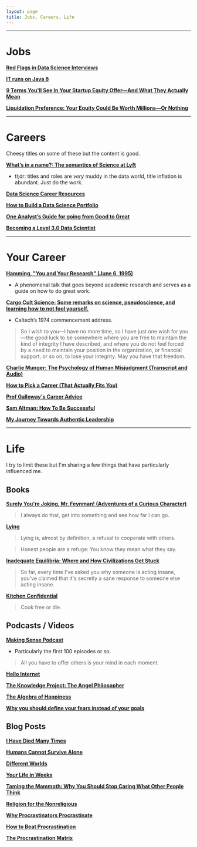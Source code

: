 ```yaml
---
layout: page
title: Jobs, Careers, Life
---
```


---

# Jobs

[**Red Flags in Data Science Interviews**](https://hookedondata.org/red-flags-in-data-science-interviews/)

[**IT runs on Java 8**](https://veekaybee.github.io/2019/05/10/java8/)

[**9 Terms You'll See In Your Startup Equity Offer—And What They Actually Mean**](https://angel.co/blog/9-terms-youll-see-in-your-equity-offer-and-what-they-actually-mean)

[**Liquidation Preference: Your Equity Could Be Worth Millions—Or Nothing**](https://angel.co/blog/liquidation-preference-your-equity-could-be-worth-millions-or-nothing)

---

# Careers
Cheesy titles on some of these but the content is good.

[**What’s in a name?: The semantics of Science at Lyft**](https://eng.lyft.com/whats-in-a-name-ce42f419d16c)

-  tl;dr: titles and roles are *very* muddy in the data world, title inflation is abundant. Just do the work.

[**Data Science Career Resources**](https://github.com/conordewey3/DS-Career-Resources)

[**How to Build a Data Science Portfolio**](https://towardsdatascience.com/how-to-build-a-data-science-portfolio-5f566517c79c)

[**One Analyst’s Guide for going from Good to Great**](https://blog.fishtownanalytics.com/one-analysts-guide-for-going-from-good-to-great-6697e67e37d9)

[**Becoming a Level 3.0 Data Scientist**](https://towardsdatascience.com/becoming-a-level-3-0-data-scientist-52641ff73cb3)

---

# Your Career

[**Hamming, "You and Your Research" (June 6, 1995)**](https://www.youtube.com/watch?v=a1zDuOPkMSw)

- A phenomenal talk that goes beyond academic research and serves as a guide on how to do great work.

[**Cargo Cult Science: Some remarks on science, pseudoscience, and learning how to not fool yourself.**](http://calteches.library.caltech.edu/51/2/CargoCult.htm)

- Caltech’s 1974 commencement address.

> So I wish to you—I have no more time, so I have just one wish for you—the good luck to be somewhere where you are free to maintain the kind of integrity I have described, and where you do not feel forced by a need to maintain your position in the organization, or financial support, or so on, to lose your integrity.  May you have that freedom.

[**Charlie Munger: The Psychology of Human Misjudgment (Transcript and Audio)**](https://fs.blog/2013/02/the-psychology-of-human-misjudgement/)

[**How to Pick a Career (That Actually Fits You)**](https://waitbutwhy.com/2018/04/picking-career.html)

[**Prof Galloway's Career Advice**](https://www.youtube.com/watch?v=1T22QxTkPoM)

[**Sam Altman: How To Be Successful**](http://blog.samaltman.com/how-to-be-successful)

[**My Journey Towards Authentic Leadership**](https://thandy.org/my-journey-towards-authentic-leadership-40b8c54ee8f4)

---

# Life
I try to limit these but I'm sharing a few things that have particularly influenced me.

## Books

[**Surely You're Joking, Mr. Feynman! (Adventures of a Curious Character)**](https://www.amazon.com/Surely-Feynman-Adventures-Curious-Character/dp/0393316041)

> I always do that, get into something and see how far I can go.

[**Lying**](https://www.amazon.com/Lying-Sam-Harris/dp/1940051002)

> Lying is, almost by definition, a refusal to cooperate with others.

> Honest people are a refuge: You know they mean what they say.

[**Inadequate Equilibria: Where and How Civilizations Get Stuck**](https://www.amazon.com/Inadequate-Equilibria-Where-Civilizations-Stuck-ebook/dp/B076Z64CPG)

> So far, every time I've asked you why someone is acting insane, you've claimed that it's secretly a sane response to someone else acting insane.

[**Kitchen Confidential**](https://www.amazon.com/Kitchen-Confidential-Updated-Adventures-Underbelly/dp/0060899220)

> Cook free or die.

## Podcasts / Videos

[**Making Sense Podcast**](https://samharris.org/podcast/)

- Particularly the first 100 episodes or so.
> All you have to offer others is your mind in each moment.

[**Hello Internet**](http://www.hellointernet.fm/)

[**The Knowledge Project: The Angel Philosopher**](https://fs.blog/naval-ravikant/)

[**The Algebra of Happiness**](https://www.youtube.com/watch?v=qMW6xgPgY4s)

[**Why you should define your fears instead of your goals**](https://www.ted.com/talks/tim_ferriss_why_you_should_define_your_fears_instead_of_your_goals?language=en)

## Blog Posts

[**I Have Died Many Times**](http://www.cgpgrey.com/blog/i-have-died-many-times)

[**Humans Cannot Survive Alone**](https://medium.com/s/no-mercy-no-malice/we-are-pack-animals-and-engagement-equals-health-800c8c9bde36)

[**Different Worlds**](https://slatestarcodex.com/2017/10/02/different-worlds/)

[**Your Life in Weeks**](https://waitbutwhy.com/2014/05/life-weeks.html)

[**Taming the Mammoth: Why You Should Stop Caring What Other People Think**](https://waitbutwhy.com/2014/06/taming-mammoth-let-peoples-opinions-run-life.html)

[**Religion for the Nonreligious**](https://waitbutwhy.com/2014/10/religion-for-the-nonreligious.html)

[**Why Procrastinators Procrastinate**](https://waitbutwhy.com/2013/10/why-procrastinators-procrastinate.html)

[**How to Beat Procrastination**](https://waitbutwhy.com/2013/11/how-to-beat-procrastination.html)

[**The Procrastination Matrix**](https://waitbutwhy.com/2015/03/procrastination-matrix.html)
